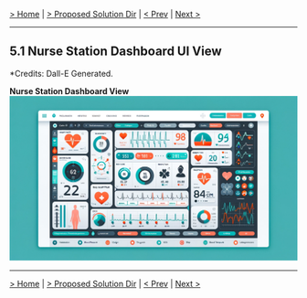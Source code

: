 [> Home](../README.md)  |  [> Proposed Solution Dir](README.md) |  [< Prev](5.2.DeploymentDiagram)  |  [Next >](5.4.PhysicianMobileAppUI.md)

---
## 5.1 Nurse Station Dashboard UI View
*Credits: Dall-E Generated.

**Nurse Station Dashboard View**
![Nurse Station Dashboard View](../assets/images/Dashboard.webp)

---

[> Home](../README.md)  |  [> Proposed Solution Dir](README.md) |  [< Prev](5.2.DeploymentDiagram)  |  [Next >](5.4.PhysicianMobileAppUI.md)
